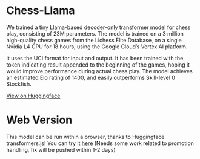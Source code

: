# Chess-Llama
We trained a tiny Llama-based decoder-only transformer model for chess play, consisting of 23M parameters. The model is trained on a 3 million high-quality chess games from the Lichess Elite Database, on a single Nvidia L4 GPU for 18 hours, using the Google Cloud’s Vertex AI platform.

It uses the UCI format for input and output. It has been trained with the token indicating result appended to the beginning of the games, hoping it would improve performance during actual chess play. The model achieves an estimated Elo rating of 1400, and easily outperforms Skill-level 0 Stockfish.

[View on Huggingface](https://huggingface.co/lazy-guy12/chess-llama)

# Web Version
This model can be run within a browser, thanks to Huggingface transformers.js!
You can try it [here](https://lazy-guy.github.io/chess-llama)
(Needs some work related to promotion handling, fix will be pushed within 1-2 days)